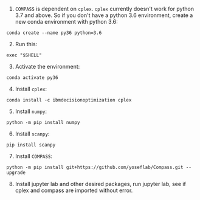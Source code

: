 1) `COMPASS` is dependent on `cplex`. `cplex` currently doesn't work for python 3.7 and above. So if you don't have a python 3.6 environment, create a new conda environment with python 3.6:

`conda create --name py36 python=3.6`

2) Run this:

`exec "$SHELL"`

3) Activate the environment:

`conda activate py36`

4) Install `cplex`:

`conda install -c ibmdecisionoptimization cplex`

5) Install `numpy`:

`python -m pip install numpy`

6) Install `scanpy`:

`pip install scanpy`

7) Install `COMPASS`:

`python -m pip install git+https://github.com/yoseflab/Compass.git --upgrade`

8) Install jupyter lab and other desired packages, run jupyter lab, see if cplex and compass are imported without error.
